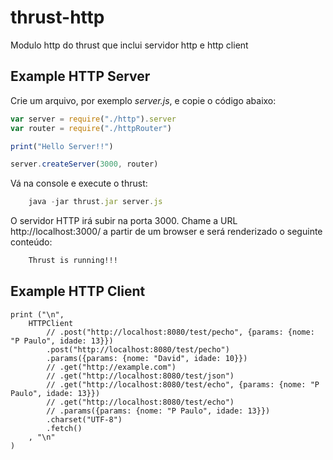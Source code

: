 # thrust-http
Modulo http do thrust que inclui servidor http e http client

## Example HTTP Server

Crie um arquivo, por exemplo *server.js*, e copie o código abaixo:
```javascript
var server = require("./http").server
var router = require("./httpRouter")

print("Hello Server!!")

server.createServer(3000, router)
```

Vá na console e execute o thrust:
```javascript
    java -jar thrust.jar server.js
```
O servidor HTTP irá subir na porta 3000.
Chame a URL http://localhost:3000/ a partir de um browser e será renderizado o seguinte conteúdo:
```html
    Thrust is running!!!
```

## Example HTTP Client

    print ("\n",
        HTTPClient
            // .post("http://localhost:8080/test/pecho", {params: {nome: "P Paulo", idade: 13}})
            .post("http://localhost:8080/test/pecho")
            .params({params: {nome: "David", idade: 10}})
            // .get("http://example.com")
            // .get("http://localhost:8080/test/json")
            // .get("http://localhost:8080/test/echo", {params: {nome: "P Paulo", idade: 13}})
            // .get("http://localhost:8080/test/echo")
            // .params({params: {nome: "P Paulo", idade: 13}})
            .charset("UTF-8")
            .fetch()
        , "\n"
    )